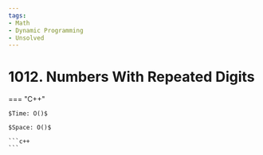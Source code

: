 ```yaml
---
tags:
- Math
- Dynamic Programming
- Unsolved
---
```



# 1012. Numbers With Repeated Digits

=== "C++"

    $Time: O()$

    $Space: O()$

    ```c++
    ```